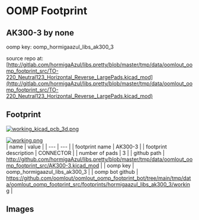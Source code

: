 # OOMP Footprint  
## AK300-3  by none  
  
oomp key: oomp_hormigaazul_libs_ak300_3  
  
source repo at: [http://gitlab.com/hormigaAzul/libs.pretty/blob/master/tmp/data/oomlout_oomp_footprint_src/TO-220_Neutral123_Horizontal_Reverse_LargePads.kicad_mod](http://gitlab.com/hormigaAzul/libs.pretty/blob/master/tmp/data/oomlout_oomp_footprint_src/TO-220_Neutral123_Horizontal_Reverse_LargePads.kicad_mod)  
## Footprint  
  
[![working_kicad_pcb_3d.png](working_kicad_pcb_3d_600.png)](working_kicad_pcb_3d.png)  
  
[![working.png](working_600.png)](working.png)  
| name | value | 
| --- | --- | 
| footprint name | AK300-3 | 
| footprint description | CONNECTOR | 
| number of pads | 3 | 
| github path | http://github.com/hormigaAzul/libs.pretty/blob/master/tmp/data/oomlout_oomp_footprint_src/AK300-3.kicad_mod | 
| oomp key | oomp_hormigaazul_libs_ak300_3 | 
| oomp bot github | https://github.com/oomlout/oomlout_oomp_footprint_bot/tree/main/tmp/data/oomlout_oomp_footprint_src/footprints/hormigaazul_libs_ak300_3/working | 
## Images  
